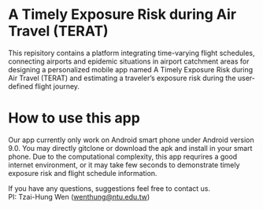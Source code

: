 # A Timely Exposure Risk during Air Travel (TERAT)
This repisitory contains a platform integrating time-varying flight schedules, connecting airports and epidemic situations in airport catchment areas for designing a personalized mobile app named A Timely Exposure Risk during Air Travel (TERAT) and estimating a traveler’s exposure risk during the user-defined flight journey.


# How to use this app
Our app currently only work on Android smart phone under Android version 9.0.
You may directly gitclone or download the apk and install in your smart phone.
Due to the computational complexity, this app requrires a good internet environment, or it may take few seconds to demonstrate timely exposure risk and flight schedule information.

If you have any questions, suggestions feel free to contact us.</br>
PI: Tzai-Hung Wen (wenthung@ntu.edu.tw)
